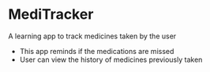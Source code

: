 # MediTracker
A learning app to track medicines taken by the user

- This app reminds if the medications are missed 
- User can view the history of medicines previously taken 
